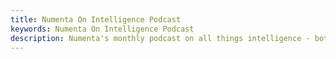 ```yaml
---
title: Numenta On Intelligence Podcast
keywords: Numenta On Intelligence Podcast
description: Numenta's monthly podcast on all things intelligence - both biological and machine. Each episode features content on how the brain works and how figuring that out may be the best path to creating intelligent machines.
---
```

